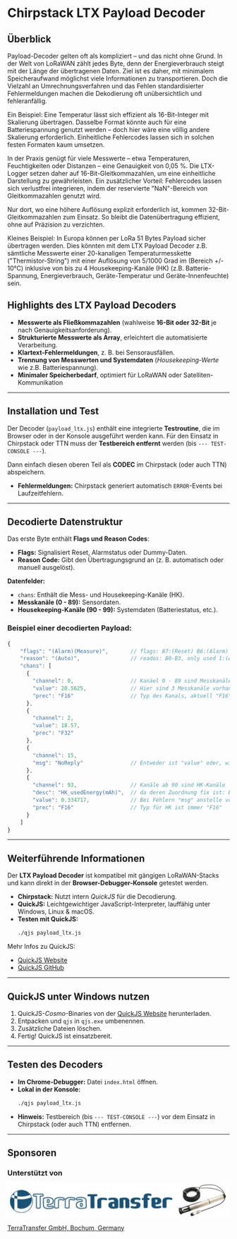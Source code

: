 # Chirpstack LTX Payload Decoder

## Überblick

Payload-Decoder gelten oft als kompliziert – und das nicht ohne Grund. In der Welt von LoRaWAN zählt jedes Byte, denn der Energieverbrauch steigt mit der Länge der übertragenen Daten. Ziel ist es daher, mit minimalem Speicheraufwand möglichst viele Informationen zu transportieren. Doch die Vielzahl an Umrechnungsverfahren und das Fehlen standardisierter Fehlermeldungen machen die Dekodierung oft unübersichtlich und fehleranfällig.  

Ein Beispiel: Eine Temperatur lässt sich effizient als 16-Bit-Integer mit Skalierung übertragen. Dasselbe Format könnte auch für eine Batteriespannung genutzt werden – doch hier wäre eine völlig andere Skalierung erforderlich. Einheitliche Fehlercodes lassen sich in solchen festen Formaten kaum umsetzen.  

In der Praxis genügt für viele Messwerte – etwa Temperaturen, Feuchtigkeiten oder Distanzen – eine Genauigkeit von 0,05 %. Die LTX-Logger setzen daher auf 16-Bit-Gleitkommazahlen, um eine einheitliche Darstellung zu gewährleisten. Ein zusätzlicher Vorteil: Fehlercodes lassen sich verlustfrei integrieren, indem der reservierte "NaN"-Bereich von Gleitkommazahlen genutzt wird.  

Nur dort, wo eine höhere Auflösung explizit erforderlich ist, kommen 32-Bit-Gleitkommazahlen zum Einsatz. So bleibt die Datenübertragung effizient, ohne auf Präzision zu verzichten.  

  Kleines Beispiel: In Europa können per LoRa 51 Bytes Payload sicher übertragen werden. Dies könnten mit dem LTX Payload Decoder z.B. sämtliche Messwerte einer 20-kanaligen Temperaturmesskette ("Thermistor-String") mit einer Auflösung von 5/1000 Grad im (Bereich +/- 10°C) inklusive von bis zu 4 Housekeeping-Kanäle (HK) (z.B. Batterie-Spannung, Energieverbrauch, Geräte-Temperatur und Geräte-Innenfeuchte) sein.


## Highlights des LTX Payload Decoders

- **Messwerte als Fließkommazahlen** (wahlweise **16-Bit oder 32-Bit** je nach Genauigkeitsanforderung).
- **Strukturierte Messwerte als Array**, erleichtert die automatisierte Verarbeitung.
- **Klartext-Fehlermeldungen**, z. B. bei Sensorausfällen.
- **Trennung von Messwerten und Systemdaten** (*Housekeeping-Werte* wie z.B. Batteriespannung).
- **Minimaler Speicherbedarf**, optimiert für LoRaWAN oder Satelliten-Kommunikation 

---

## Installation und Test

Der Decoder (`payload_ltx.js`) enthält eine integrierte **Testroutine**, die im Browser oder in der Konsole ausgeführt werden kann. Für den Einsatz in Chirpstack oder TTN muss der **Testbereich entfernt** werden (bis `--- TEST-CONSOLE ---`).

Dann einfach diesen oberen Teil als **CODEC** im Chirpstack (oder auch TTN) abspeichern.

- **Fehlermeldungen:** Chirpstack generiert automatisch `ERROR`-Events bei Laufzeitfehlern.

---

## Decodierte Datenstruktur

Das erste Byte enthält **Flags und Reason Codes**:
- **Flags:** Signalisiert Reset, Alarmstatus oder Dummy-Daten.
- **Reason Code:** Gibt den Übertragungsgrund an (z. B. automatisch oder manuell ausgelöst).

**Datenfelder:**
- `chans`: Enthält die Mess- und Housekeeping-Kanäle (HK).
- **Messkanäle (0 - 89):** Sensordaten.
- **Housekeeping-Kanäle (90 - 99):** Systemdaten (Batteriestatus, etc.).

### Beispiel einer decodierten Payload:
```javascript
{
    "flags": "(Alarm)(Measure)",       // flags: B7:(Reset) B6:(Alarm) B5:(oldAlarm) B4:(Measure)
    "reason": "(Auto)",                // reados: B0-B3, only used 1:(Auto) and 5:(Manual)
    "chans": [
      {
        "channel": 0,                  // Kanäel 0 - 89 sind Messkanäle
        "value": 20.5625,              // Hier sind 3 Messkanäle vorhanden
        "prec": "F16"                  // Typ des Kanals, aktuell "F16" oder "F32"
      },
      {
        "channel": 2,
        "value": 18.57,
        "prec": "F32"
      },
      {
        "channel": 15,
        "msg": "NoReply"               // Entweder ist "value" oder, wie hier, "msg" vorhanden
      },
      {
        "channel": 93,                 // Kanäle ab 90 sind HK-Kanäle      
        "desc": "HK_usedEnergy(mAh)",  // da deren Zuordnung fix ist: Beschreibung mit Einheit
        "value": 0.334717,             // Bei Fehlern "msg" anstelle von "value", wie oben
        "prec": "F16"                  // Typ für HK ist immer "F16"
      }
    ]
}
```

---

## Weiterführende Informationen

Der **LTX Payload Decoder** ist kompatibel mit gängigen LoRaWAN-Stacks und kann direkt in der **Browser-Debugger-Konsole** getestet werden.

- **Chirpstack:** Nutzt intern *QuickJS* für die Decodierung.
- **QuickJS:** Leichtgewichtiger JavaScript-Interpreter, lauffähig unter Windows, Linux & macOS.
- **Testen mit QuickJS:**
  ```bash
  ./qjs payload_ltx.js
  ```

Mehr Infos zu QuickJS:
- [QuickJS Website](https://bellard.org/quickjs/)
- [QuickJS GitHub](https://github.com/bellard/quickjs)

---

## QuickJS unter Windows nutzen

1. QuickJS-*Cosmo*-Binaries von der [QuickJS Website](https://bellard.org/quickjs/) herunterladen.
2. Entpacken und `qjs` in `qjs.exe` umbenennen.
3. Zusätzliche Dateien löschen.
4. Fertig! QuickJS ist einsatzbereit.

---

## Testen des Decoders

- **Im Chrome-Debugger:** Datei `index.html` öffnen.
- **Lokal in der Konsole:**
  ```bash
  ./qjs payload_ltx.js
  ```
- **Hinweis:** Testbereich (bis `--- TEST-CONSOLE ---`) vor dem Einsatz in Chirpstack (oder auch TTN) entfernen.

---

## Sponsoren

### Unterstützt von

![TERRA_TRANSFER](./docu/sponsors/TerraTransfer.jpg "TERRA_TRANSFER")

[TerraTransfer GmbH, Bochum, Germany](https://www.terratransfer.org)


